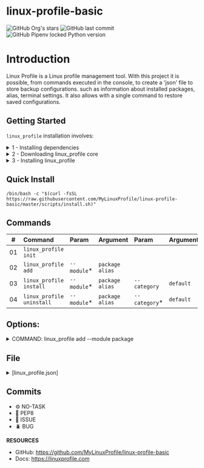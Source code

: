 # linux-profile-basic

![GitHub Org's stars](https://img.shields.io/github/stars/MyLinuxProfile?label=LinuxProfile&style=flat-square)
![GitHub last commit](https://img.shields.io/github/last-commit/MyLinuxProfile/linux-profile-basic?style=flat-square)
![GitHub Pipenv locked Python version](https://img.shields.io/github/pipenv/locked/python-version/MyLinuxProfile/linux-profile?style=flat-square)

# Introduction
Linux Profile is a Linux profile management tool. With this project it is possible, from commands executed in the console, to create a 'json' file to store backup configurations. such as information about installed packages, alias, terminal settings. It also allows with a single command to restore saved configurations.

## Getting Started

`linux_profile` installation involves:

<details>
  <summary>1 - Installing dependencies</summary>
  <br>

| Package Manager    | Command                   |
| :----------------: | :-----------------------: |
| Aptitude	         | `apt install curl git`    |
| DNF	             | `dnf install curl git`    |
| Pacman	         | `pacman -S curl git`      |
| Zypper	         | `zypper install curl git` |

</details>

<details>
  <summary>2 - Downloading linux_profile core</summary>
  <br>

| Method             | Command                                                                                      |
| :----------------: | :------------------------------------------------------------------------------------------: |
| Git   	         | `git clone https://github.com/MyLinuxProfile/linux-profile-basic.git ~/linuxp --branch master` |

</details>

<details>
  <summary>3 - Installing linux_profile</summary>
  <br>
  Add the following to ~/.bashrc:

    export PATH=$PATH":$HOME/linuxp"

</details>

## Quick Install

    /bin/bash -c "$(curl -fsSL https://raw.githubusercontent.com/MyLinuxProfile/linux-profile-basic/master/scripts/install.sh)"

## Commands

| #      | Command                      | Param         | Argument              | Param           | Argument      |
|--------|:-----------------------------|:--------------|:----------------------| :---------------|:--------------|
| 01     | ``linux_profile init``       |               |                       |                 |               |
| 02     | ``linux_profile add``        | ``--module``* | ``package`` ``alias`` |                 |               |
| 03     | ``linux_profile install``    | ``--module``* | ``package`` ``alias`` | ``--category``  | ``default``   |
| 04     | ``linux_profile uninstall``  | ``--module``* | ``package`` ``alias`` | ``--category``* | ``default``   |

## Options:
<details>
  <summary>COMMAND: linux_profile add --module package</summary>

- **Package Category [default]**:
   - You choose

- **Package Manager:**
   - apt-get
   - apt
   - snap
   - deb
   - sh
   - py
   - dnf
   - pacman
   - zypper
   - spack
   - brew
   - pip
   
- **Package Name:**
   - You choose

</details>


## File 

<details>
  <summary>[linux_profile.json]</summary>
   
      {
          "package": {
              "music": [
                  {
                      "id": "8394F3F8EC4A4BC1AE026FEC834D8641",
                      "is_valid": true,
                      "category": "music",
                      "type": "snap",
                      "name": "spotify",
                      "url": null,
                      "file": null
                  }
              ],
              "dev": [
                  {
                      "id": "3A892C46F1FA46BCAF825D47B70D813F",
                      "is_valid": true,
                      "category": "dev",
                      "type": "apt",
                      "name": "git",
                      "url": null,
                      "file": null
                  }
              ],
              "util": [
                  {
                      "id": "4D48DBE688C344D5866B0FD93813EE9E",
                      "is_valid": true,
                      "category": "util",
                      "type": "apt",
                      "name": "curl",
                      "url": null,
                      "file": null
                  }
              ]
          },
          "alias": {
              "dev": [
                  {
                      "id": "78EC0EB1EAC14C2FA755892D222FD48C",
                      "is_valid": true,
                      "category": "dev",
                      "command": "git_name",
                      "content": "git config --global user.name",
                      "type": "exec"
                  },
                  {
                      "id": "FE1E8CCA2DEF479F8AAC3BDE35827A07",
                      "is_valid": true,
                      "category": "dev",
                      "command": "git_email",
                      "content": "git config --global user.email",
                      "type": "exec"
                  }
              ],
              "python": [
                  {
                      "id": "AC640AFF20E5455A80BF1AFECD3FF7B9",
                      "is_valid": true,
                      "category": "python",
                      "command": "activate",
                      "content": "source venv/bin/activate",
                      "type": "exec"
                  }
              ]
          }
      }
  
  Link: https://raw.githubusercontent.com/MyLinuxProfile/linux-profile-basic/master/docs/linux_profile.json
</details>

## Commits
- ⚙️ NO-TASK
- 📝 PEP8
- 📌 ISSUE
- 🪲 BUG

**RESOURCES**
- GitHub: https://github.com/MyLinuxProfile/linux-profile-basic
- Docs:   https://linuxprofile.com
